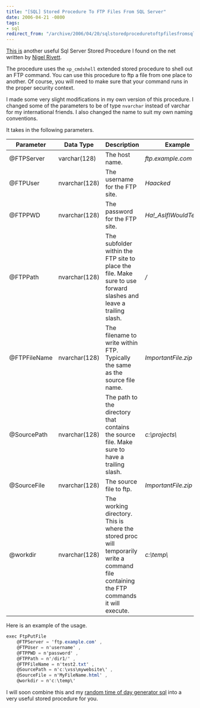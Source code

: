 ```yaml
---
title: "[SQL] Stored Procedure To FTP Files From SQL Server"
date: 2006-04-21 -0800
tags:
- sql
redirect_from: "/archive/2006/04/20/sqlstoredproceduretoftpfilesfromsqlserver.aspx/"
---
```


[This
is](http://www.nigelrivett.net/FTP/s_ftp_PutFile.html "Ftp Stored Proc")
another useful Sql Server Stored Procedure I found on the net written by
[Nigel Rivett](http://www.nigelrivett.net/ "Nigel Rivett’s Blog").

The procedure uses the `xp_cmdshell` extended stored procedure to shell
out an FTP command. You can use this procedure to ftp a file from one
place to another. Of course, you will need to make sure that your
command runs in the proper security context.

I made some very slight modifications in my own version of this
procedure. I changed some of the parameters to be of type `nvarchar`
instead of varchar for my international friends. I also changed the name
to suit my own naming conventions.

It takes in the following parameters.

Parameter    | Data Type     | Description                    | Example
-------------|---------------|--------------------------------|--------
@FTPServer   | varchar(128)  | The host name.                 | *ftp.example.com*
@FTPUser     | nvarchar(128) | The username for the FTP site. | *Haacked*
@FTPPWD      | nvarchar(128) | The password for the FTP site. | *Ha!_AsIfIWouldTellYou!*
@FTPPath     | nvarchar(128) | The subfolder within the FTP site to place the file. Make sure to use forward slashes and leave a trailing slash. | */*
@FTPFileName | nvarchar(128) | The filename to write within FTP. Typically the same as the source file name. | *ImportantFile.zip*
@SourcePath  | nvarchar(128) | The path to the directory that contains the source file. Make sure to have a trailing slash. | *c:\\projects\\*
@SourceFile  | nvarchar(128) | The source file to ftp.        | *ImportantFile.zip*
@workdir     | nvarchar(128) | The working directory. This is where the stored proc will temporarily write a command file containing the FTP commands it will execute.| *c:\\temp\\*

Here is an example of the usage.

```csharp
exec FtpPutFile     
    @FTPServer = 'ftp.example.com' ,
    @FTPUser = n'username' ,
    @FTPPWD = n'password' ,
    @FTPPath = n'/dir1/' ,
    @FTPFileName = n'test2.txt' ,
    @SourcePath = n'c:\vss\mywebsite\' ,
    @SourceFile = n'MyFileName.html' ,
    @workdir = n'c:\temp\'
```

I will soon combine this and my [random time of day generator sql](https://haacked.com/archive/2006/04/21/SQLFunctionToGenerateRandomTimeOfDay.aspx "Generate Random Time Of Day")
into a very useful stored procedure for you.

